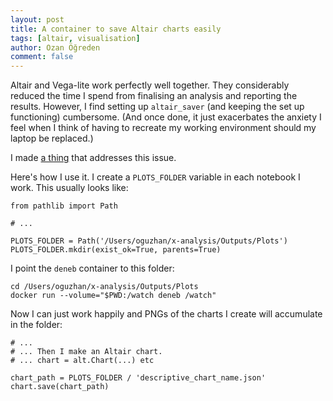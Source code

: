 ```yaml
---
layout: post
title: A container to save Altair charts easily
tags: [altair, visualisation]
author: Ozan Öğreden
comment: false
---
```


Altair and Vega-lite work perfectly well together.
They considerably reduced the time I spend from finalising an analysis and reporting the results.
However, I find setting up  `altair_saver` (and keeping the set up functioning) cumbersome.
(And once done, it just exacerbates the anxiety I feel when I think of having to recreate my working environment should my laptop be replaced.)

I made [a thing](https://github.com/oguzhanogreden/deneb) that addresses this issue.

Here's how I use it.
I create a `PLOTS_FOLDER` variable in each notebook I work.
This usually looks like:

```
from pathlib import Path

# ...

PLOTS_FOLDER = Path('/Users/oguzhan/x-analysis/Outputs/Plots')
PLOTS_FOLDER.mkdir(exist_ok=True, parents=True)
```

I point the `deneb` container to this folder:

```
cd /Users/oguzhan/x-analysis/Outputs/Plots
docker run --volume="$PWD:/watch deneb /watch"
```

Now I can just work happily and PNGs of the charts I create will accumulate in the folder:

```
# ...
# ... Then I make an Altair chart.
# ... chart = alt.Chart(...) etc

chart_path = PLOTS_FOLDER / 'descriptive_chart_name.json'
chart.save(chart_path)
```
